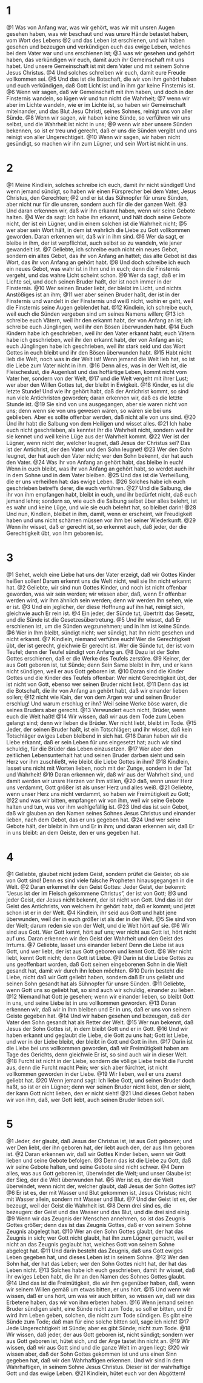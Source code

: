 # 1 
@1 Was von Anfang war, was wir gehört, was wir mit unsren Augen gesehen haben, was wir beschaut und was unsre Hände betastet haben, vom Wort des Lebens 
@2 und das Leben ist erschienen, und wir haben gesehen und bezeugen und verkündigen euch das ewige Leben, welches bei dem Vater war und uns erschienen ist; 
@3 was wir gesehen und gehört haben, das verkündigen wir euch, damit auch ihr Gemeinschaft mit uns habet. Und unsere Gemeinschaft ist mit dem Vater und mit seinem Sohne Jesus Christus. 
@4 Und solches schreiben wir euch, damit eure Freude vollkommen sei. 
@5 Und das ist die Botschaft, die wir von ihm gehört haben und euch verkündigen, daß Gott Licht ist und in ihm gar keine Finsternis ist. 
@6 Wenn wir sagen, daß wir Gemeinschaft mit ihm haben, und doch in der Finsternis wandeln, so lügen wir und tun nicht die Wahrheit; 
@7 wenn wir aber im Lichte wandeln, wie er im Lichte ist, so haben wir Gemeinschaft miteinander, und das Blut Jesu Christi, seines Sohnes, reinigt uns von aller Sünde. 
@8 Wenn wir sagen, wir haben keine Sünde, so verführen wir uns selbst, und die Wahrheit ist nicht in uns; 
@9 wenn wir aber unsere Sünden bekennen, so ist er treu und gerecht, daß er uns die Sünden vergibt und uns reinigt von aller Ungerechtigeit. 
@10 Wenn wir sagen, wir haben nicht gesündigt, so machen wir ihn zum Lügner, und sein Wort ist nicht in uns. 

# 2 
@1 Meine Kindlein, solches schreibe ich euch, damit ihr nicht sündiget! Und wenn jemand sündigt, so haben wir einen Fürsprecher bei dem Vater, Jesus Christus, den Gerechten; 
@2 und er ist das Sühnopfer für unsre Sünden, aber nicht nur für die unsren, sondern auch für die der ganzen Welt. 
@3 Und daran erkennen wir, daß wir ihn erkannt haben, wenn wir seine Gebote halten. 
@4 Wer da sagt: Ich habe ihn erkannt, und hält doch seine Gebote nicht, der ist ein Lügner, und in einem solchen ist die Wahrheit nicht; 
@5 wer aber sein Wort hält, in dem ist wahrlich die Liebe zu Gott vollkommen geworden. Daran erkennen wir, daß wir in ihm sind. 
@6 Wer da sagt, er bleibe in ihm, der ist verpflichtet, auch selbst so zu wandeln, wie jener gewandelt ist. 
@7 Geliebte, ich schreibe euch nicht ein neues Gebot, sondern ein altes Gebot, das ihr von Anfang an hattet; das alte Gebot ist das Wort, das ihr von Anfang an gehört habt. 
@8 Und doch schreibe ich euch ein neues Gebot, was wahr ist in Ihm und in euch; denn die Finsternis vergeht, und das wahre Licht scheint schon. 
@9 Wer da sagt, daß er im Lichte sei, und doch seinen Bruder haßt, der ist noch immer in der Finsternis. 
@10 Wer seinen Bruder liebt, der bleibt im Licht, und nichts Anstößiges ist an ihm; 
@11 wer aber seinen Bruder haßt, der ist in der Finsternis und wandelt in der Finsternis und weiß nicht, wohin er geht, weil die Finsternis seine Augen geblendet hat. 
@12 Kindlein, ich schreibe euch, weil euch die Sünden vergeben sind um seines Namens willen; 
@13 ich schreibe euch Vätern, weil ihr den erkannt habt, der von Anfang an ist; ich schreibe euch Jünglingen, weil ihr den Bösen überwunden habt. 
@14 Euch Kindern habe ich geschrieben, weil ihr den Vater erkannt habt; euch Vätern habe ich geschrieben, weil ihr den erkannt habt, der von Anfang an ist; euch Jünglingen habe ich geschrieben, weil ihr stark seid und das Wort Gottes in euch bleibt und ihr den Bösen überwunden habt. 
@15 Habt nicht lieb die Welt, noch was in der Welt ist! Wenn jemand die Welt lieb hat, so ist die Liebe zum Vater nicht in ihm. 
@16 Denn alles, was in der Welt ist, die Fleischeslust, die Augenlust und das hoffärtige Leben, kommt nicht vom Vater her, sondern von der Welt, 
@17 und die Welt vergeht mit ihrer Lust; wer aber den Willen Gottes tut, der bleibt in Ewigkeit. 
@18 Kinder, es ist die letzte Stunde! Und wie ihr gehört habt, daß der Antichrist kommt, so sind nun viele Antichristen geworden; daran erkennen wir, daß es die letzte Stunde ist. 
@19 Sie sind von uns ausgegangen, aber sie waren nicht von uns; denn wenn sie von uns gewesen wären, so wären sie bei uns geblieben. Aber es sollte offenbar werden, daß nicht alle von uns sind. 
@20 Und ihr habt die Salbung von dem Heiligen und wisset alles. 
@21 Ich habe euch nicht geschrieben, als kenntet ihr die Wahrheit nicht, sondern weil ihr sie kennet und weil keine Lüge aus der Wahrheit kommt. 
@22 Wer ist der Lügner, wenn nicht der, welcher leugnet, daß Jesus der Christus sei? Das ist der Antichrist, der den Vater und den Sohn leugnet! 
@23 Wer den Sohn leugnet, der hat auch den Vater nicht; wer den Sohn bekennt, der hat auch den Vater. 
@24 Was ihr von Anfang an gehört habt, das bleibe in euch! Wenn in euch bleibt, was ihr von Anfang an gehört habt, so werdet auch ihr in dem Sohne und in dem Vater bleiben. 
@25 Und das ist die Verheißung, die er uns verheißen hat: das ewige Leben. 
@26 Solches habe ich euch geschrieben betreffs derer, die euch verführen. 
@27 Und die Salbung, die ihr von ihm empfangen habt, bleibt in euch, und ihr bedürfet nicht, daß euch jemand lehre; sondern so, wie euch die Salbung selbst über alles belehrt, ist es wahr und keine Lüge, und wie sie euch belehrt hat, so bleibet darin! 
@28 Und nun, Kindlein, bleibet in ihm, damit, wenn er erscheint, wir Freudigkeit haben und uns nicht schämen müssen vor ihm bei seiner Wiederkunft. 
@29 Wenn ihr wisset, daß er gerecht ist, so erkennet auch, daß jeder, der die Gerechtigkeit übt, von Ihm geboren ist. 

# 3 
@1 Sehet, welch eine Liebe hat uns der Vater erzeigt, daß wir Gottes Kinder heißen sollen! Darum erkennt uns die Welt nicht, weil sie Ihn nicht erkannt hat. 
@2 Geliebte, wir sind nun Gottes Kinder, und noch ist nicht offenbar geworden, was wir sein werden; wir wissen aber, daß, wenn Er offenbar werden wird, wir Ihm ähnlich sein werden; denn wir werden Ihn sehen, wie er ist. 
@3 Und ein jeglicher, der diese Hoffnung auf ihn hat, reinigt sich, gleichwie auch Er rein ist. 
@4 Ein jeder, der Sünde tut, übertritt das Gesetz, und die Sünde ist die Gesetzesübertretung. 
@5 Und ihr wisset, daß Er erschienen ist, um die Sünden wegzunehmen; und in ihm ist keine Sünde. 
@6 Wer in Ihm bleibt, sündigt nicht; wer sündigt, hat Ihn nicht gesehen und nicht erkannt. 
@7 Kindlein, niemand verführe euch! Wer die Gerechtigkeit übt, der ist gerecht, gleichwie Er gerecht ist. Wer die Sünde tut, der ist vom Teufel; denn der Teufel sündigt von Anfang an. 
@8 Dazu ist der Sohn Gottes erschienen, daß er die Werke des Teufels zerstöre. 
@9 Keiner, der aus Gott geboren ist, tut Sünde; denn Sein Same bleibt in ihm, und er kann nicht sündigen, weil er aus Gott geboren ist. 
@10 Daran sind die Kinder Gottes und die Kinder des Teufels offenbar: Wer nicht Gerechtigkeit übt, der ist nicht von Gott, ebenso wer seinen Bruder nicht liebt. 
@11 Denn das ist die Botschaft, die ihr von Anfang an gehört habt, daß wir einander lieben sollen; 
@12 nicht wie Kain, der von dem Argen war und seinen Bruder erschlug! Und warum erschlug er ihn? Weil seine Werke böse waren, die seines Bruders aber gerecht. 
@13 Verwundert euch nicht, Brüder, wenn euch die Welt haßt! 
@14 Wir wissen, daß wir aus dem Tode zum Leben gelangt sind; denn wir lieben die Brüder. Wer nicht liebt, bleibt im Tode. 
@15 Jeder, der seinen Bruder haßt, ist ein Totschläger; und ihr wisset, daß kein Totschläger ewiges Leben bleibend in sich hat. 
@16 Daran haben wir die Liebe erkannt, daß er sein Leben für uns eingesetzt hat; auch wir sind schuldig, für die Brüder das Leben einzusetzen. 
@17 Wer aber den zeitlichen Lebensunterhalt hat und seinen Bruder darben sieht und sein Herz vor ihm zuschließt, wie bleibt die Liebe Gottes in ihm? 
@18 Kindlein, lasset uns nicht mit Worten lieben, noch mit der Zunge, sondern in der Tat und Wahrheit! 
@19 Daran erkennen wir, daß wir aus der Wahrheit sind, und damit werden wir unsre Herzen vor Ihm stillen, 
@20 daß, wenn unser Herz uns verdammt, Gott größer ist als unser Herz und alles weiß. 
@21 Geliebte, wenn unser Herz uns nicht verdammt, so haben wir Freimütigkeit zu Gott; 
@22 und was wir bitten, empfangen wir von ihm, weil wir seine Gebote halten und tun, was vor ihm wohlgefällig ist. 
@23 Und das ist sein Gebot, daß wir glauben an den Namen seines Sohnes Jesus Christus und einander lieben, nach dem Gebot, das er uns gegeben hat. 
@24 Und wer seine Gebote hält, der bleibt in Ihm und Er in ihm; und daran erkennen wir, daß Er in uns bleibt: an dem Geiste, den er uns gegeben hat. 

# 4 
@1 Geliebte, glaubet nicht jedem Geist, sondern prüfet die Geister, ob sie von Gott sind! Denn es sind viele falsche Propheten hinausgegangen in die Welt. 
@2 Daran erkennet ihr den Geist Gottes: Jeder Geist, der bekennt: “Jesus ist der im Fleisch gekommene Christus”, der ist von Gott; 
@3 und jeder Geist, der Jesus nicht bekennt, der ist nicht von Gott. Und das ist der Geist des Antichrists, von welchem ihr gehört habt, daß er kommt; und jetzt schon ist er in der Welt. 
@4 Kindlein, ihr seid aus Gott und habt jene überwunden, weil der in euch größer ist als der in der Welt. 
@5 Sie sind von der Welt; darum reden sie von der Welt, und die Welt hört auf sie. 
@6 Wir sind aus Gott. Wer Gott kennt, hört auf uns; wer nicht aus Gott ist, hört nicht auf uns. Daran erkennen wir den Geist der Wahrheit und den Geist des Irrtums. 
@7 Geliebte, lasset uns einander lieben! Denn die Liebe ist aus Gott, und wer liebt, der ist aus Gott geboren und kennt Gott. 
@8 Wer nicht liebt, kennt Gott nicht; denn Gott ist Liebe. 
@9 Darin ist die Liebe Gottes zu uns geoffenbart worden, daß Gott seinen eingeborenen Sohn in die Welt gesandt hat, damit wir durch ihn leben möchten. 
@10 Darin besteht die Liebe, nicht daß wir Gott geliebt haben, sondern daß Er uns geliebt und seinen Sohn gesandt hat als Sühnopfer für unsre Sünden. 
@11 Geliebte, wenn Gott uns so geliebt hat, so sind auch wir schuldig, einander zu lieben. 
@12 Niemand hat Gott je gesehen; wenn wir einander lieben, so bleibt Gott in uns, und seine Liebe ist in uns vollkommen geworden. 
@13 Daran erkennen wir, daß wir in Ihm bleiben und Er in uns, daß er uns von seinem Geiste gegeben hat. 
@14 Und wir haben gesehen und bezeugen, daß der Vater den Sohn gesandt hat als Retter der Welt. 
@15 Wer nun bekennt, daß Jesus der Sohn Gottes ist, in dem bleibt Gott und er in Gott. 
@16 Und wir haben erkannt und geglaubt die Liebe, die Gott zu uns hat; Gott ist Liebe, und wer in der Liebe bleibt, der bleibt in Gott und Gott in ihm. 
@17 Darin ist die Liebe bei uns vollkommen geworden, daß wir Freimütigkeit haben am Tage des Gerichts, denn gleichwie Er ist, so sind auch wir in dieser Welt. 
@18 Furcht ist nicht in der Liebe, sondern die völlige Liebe treibt die Furcht aus, denn die Furcht macht Pein; wer sich aber fürchtet, ist nicht vollkommen geworden in der Liebe. 
@19 Wir lieben, weil er uns zuerst geliebt hat. 
@20 Wenn jemand sagt: Ich liebe Gott, und seinen Bruder doch haßt, so ist er ein Lügner; denn wer seinen Bruder nicht liebt, den er sieht, der kann Gott nicht lieben, den er nicht sieht! 
@21 Und dieses Gebot haben wir von ihm, daß, wer Gott liebt, auch seinen Bruder lieben soll. 

# 5 
@1 Jeder, der glaubt, daß Jesus der Christus ist, ist aus Gott geboren; und wer Den liebt, der ihn geboren hat, der liebt auch den, der aus Ihm geboren ist. 
@2 Daran erkennen wir, daß wir Gottes Kinder lieben, wenn wir Gott lieben und seine Gebote befolgen. 
@3 Denn das ist die Liebe zu Gott, daß wir seine Gebote halten, und seine Gebote sind nicht schwer. 
@4 Denn alles, was aus Gott geboren ist, überwindet die Welt; und unser Glaube ist der Sieg, der die Welt überwunden hat. 
@5 Wer ist es, der die Welt überwindet, wenn nicht der, welcher glaubt, daß Jesus der Sohn Gottes ist? 
@6 Er ist es, der mit Wasser und Blut gekommen ist, Jesus Christus; nicht mit Wasser allein, sondern mit Wasser und Blut. 
@7 Und der Geist ist es, der bezeugt, weil der Geist die Wahrheit ist. 
@8 Denn drei sind es, die bezeugen: der Geist und das Wasser und das Blut, und die drei sind einig. 
@9 Wenn wir das Zeugnis der Menschen annehmen, so ist das Zeugnis Gottes größer; denn das ist das Zeugnis Gottes, daß er von seinem Sohne Zeugnis abgelegt hat. 
@10 Wer an den Sohn Gottes glaubt, der hat das Zeugnis in sich; wer Gott nicht glaubt, hat ihn zum Lügner gemacht, weil er nicht an das Zeugnis geglaubt hat, welches Gott von seinem Sohne abgelegt hat. 
@11 Und darin besteht das Zeugnis, daß uns Gott ewiges Leben gegeben hat, und dieses Leben ist in seinem Sohne. 
@12 Wer den Sohn hat, der hat das Leben; wer den Sohn Gottes nicht hat, der hat das Leben nicht. 
@13 Solches habe ich euch geschrieben, damit ihr wisset, daß ihr ewiges Leben habt, die ihr an den Namen des Sohnes Gottes glaubt. 
@14 Und das ist die Freimütigkeit, die wir ihm gegenüber haben, daß, wenn wir seinem Willen gemäß um etwas bitten, er uns hört. 
@15 Und wenn wir wissen, daß er uns hört, um was wir auch bitten, so wissen wir, daß wir das Erbetene haben, das wir von ihm erbeten haben. 
@16 Wenn jemand seinen Bruder sündigen sieht, eine Sünde nicht zum Tode, so soll er bitten, und Er wird ihm Leben geben, solchen, die nicht zum Tode sündigen. Es gibt eine Sünde zum Tode; daß man für eine solche bitten soll, sage ich nicht! 
@17 Jede Ungerechtigkeit ist Sünde; aber es gibt Sünde; nicht zum Tode. 
@18 Wir wissen, daß jeder, der aus Gott geboren ist, nicht sündigt; sondern wer aus Gott geboren ist, hütet sich, und der Arge tastet ihn nicht an. 
@19 Wir wissen, daß wir aus Gott sind und die ganze Welt im argen liegt; 
@20 wir wissen aber, daß der Sohn Gottes gekommen ist und uns einen Sinn gegeben hat, daß wir den Wahrhaftigen erkennen. Und wir sind in dem Wahrhaftigen, in seinem Sohne Jesus Christus. Dieser ist der wahrhaftige Gott und das ewige Leben. 
@21 Kindlein, hütet euch vor den Abgöttern! 